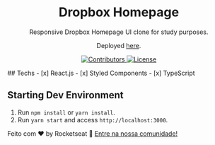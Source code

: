 <h1 align="center">
Dropbox Homepage
</h1>

<p align="center">Responsive Dropbox Homepage UI clone for study purposes.</p>
<p align="center">Deployed <a href="https://dropboxhome.vercel.app/">here</a>.</p>

<p align="center">
  <a href="https://github.com/Rocketseat/youtube-clone-dropbox-menu/graphs/contributors">
    <img src="https://img.shields.io/github/contributors/rocketseat/youtube-clone-dropbox-menu?color=%236633cc&logoColor=%236633cc&style=flat" alt="Contributors">
  </a>
  <a href="https://opensource.org/licenses/MIT">
    <img src="https://img.shields.io/github/license/rocketseat/youtube-clone-dropbox-menu?color=%236633cc&logo=mit" alt="License">
  </a>
</p>
## Techs
- [x] React.js
- [x] Styled Components
- [x] TypeScript

## Starting Dev Environment
1. Run `npm install` or `yarn install`.<br />
2. Run `yarn start` and access `http://localhost:3000`. <br />

<p>Feito com ♥ by Rocketseat <g-emoji class="g-emoji" alias="wave" fallback-src="https://github.githubassets.com/images/icons/emoji/unicode/1f44b.png">👋</g-emoji> <a href="https://discordapp.com/invite/gCRAFhc" rel="nofollow">Entre na nossa comunidade!</a></p>
